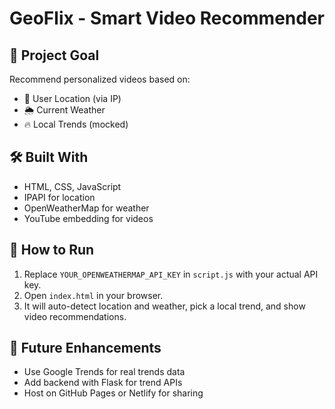 # GeoFlix - Smart Video Recommender

## 🎯 Project Goal
Recommend personalized videos based on:
- 📍 User Location (via IP)
- 🌦 Current Weather
- 🔥 Local Trends (mocked)

## 🛠 Built With
- HTML, CSS, JavaScript
- IPAPI for location
- OpenWeatherMap for weather
- YouTube embedding for videos

## 🚀 How to Run
1. Replace `YOUR_OPENWEATHERMAP_API_KEY` in `script.js` with your actual API key.
2. Open `index.html` in your browser.
3. It will auto-detect location and weather, pick a local trend, and show video recommendations.

## 🧠 Future Enhancements
- Use Google Trends for real trends data
- Add backend with Flask for trend APIs
- Host on GitHub Pages or Netlify for sharing